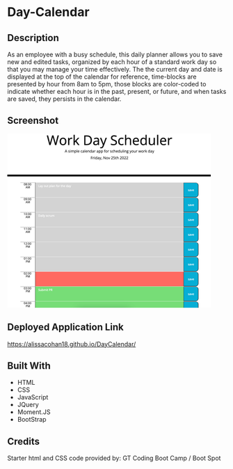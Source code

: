 # Day-Calendar

## Description

As an employee with a busy schedule, this daily planner allows you to save new and edited tasks, organized by each hour of a standard work day so that you may manage your time effectively.
The the current day and date is displayed at the top of the calendar for reference, time-blocks are presented by hour from 8am to 5pm, those blocks are color-coded to indicate whether each hour is in the past, present, or future, and when tasks are saved, they persists in the calendar.

## Screenshot
![Alt text](assets/images/WebSite_snip.png)


## Deployed Application Link

https://alissacohan18.github.io/DayCalendar/

## Built With
* HTML
* CSS
* JavaScript
* JQuery
* Moment.JS
* BootStrap

## Credits

Starter html and CSS code provided by: GT Coding Boot Camp / Boot Spot

